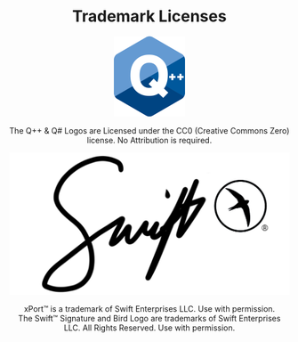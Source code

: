 <h1 align="center">Trademark Licenses</h1>  
<p align="center">
  <img src="q_pp.png?raw=true" width=128 />
</p>
<p align="center">The Q++ & Q# Logos are Licensed under the CC0 (Creative Commons Zero) license. No Attribution is required.</p>

<p align="center">
  <img src="swift_tm.png?raw=true" width=512 />
</p>

<p align="center">xPort&trade; is a trademark of Swift Enterprises LLC. Use with permission.<br>
The Swift&trade; Signature and Bird Logo are trademarks of Swift Enterprises LLC. All Rights Reserved. Use with permission.
</p>

